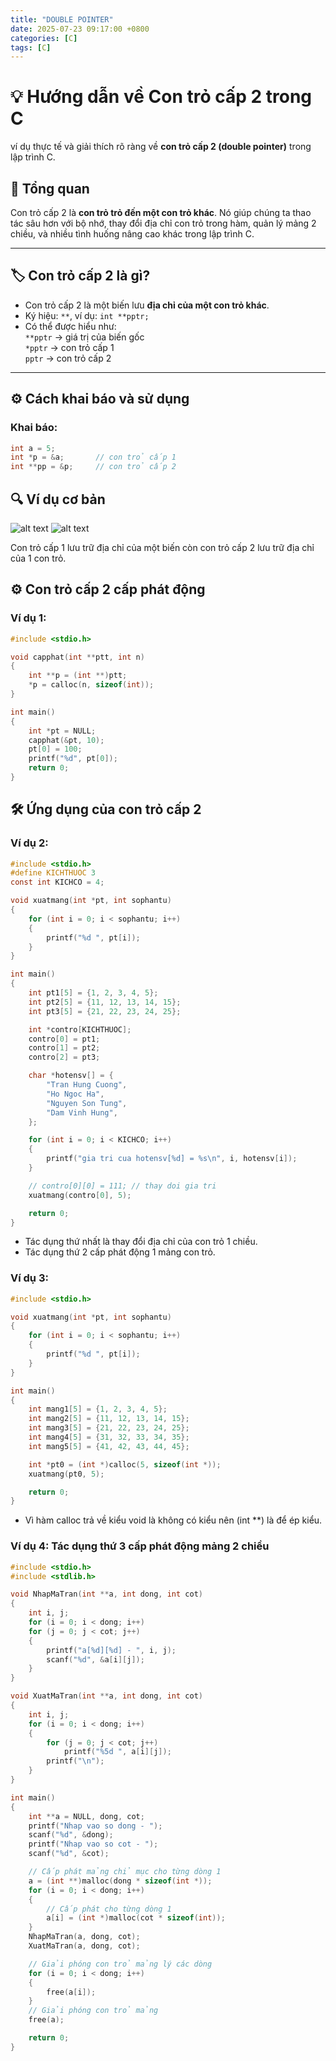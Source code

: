 ```yaml
---
title: "DOUBLE POINTER"
date: 2025-07-23 09:17:00 +0800
categories: [C]
tags: [C]
---
```


# 💡 Hướng dẫn về Con trỏ cấp 2 trong C

ví dụ thực tế và giải thích rõ ràng về **con trỏ cấp 2 (double pointer)** trong lập trình C.

## 🧠 Tổng quan

Con trỏ cấp 2 là **con trỏ trỏ đến một con trỏ khác**. Nó giúp chúng ta thao tác sâu hơn với bộ nhớ, thay đổi địa chỉ con trỏ trong hàm, quản lý mảng 2 chiều, và nhiều tình huống nâng cao khác trong lập trình C.

---

## 🏷️ Con trỏ cấp 2 là gì?

- Con trỏ cấp 2 là một biến lưu **địa chỉ của một con trỏ khác**.
- Ký hiệu: `**`, ví dụ: `int **pptr;`
- Có thể được hiểu như:  
  `**pptr` → giá trị của biến gốc  
  `*pptr` → con trỏ cấp 1  
  `pptr` → con trỏ cấp 2

---

## ⚙️ Cách khai báo và sử dụng

### Khai báo:

```c
int a = 5;
int *p = &a;       // con trỏ cấp 1
int **pp = &p;     // con trỏ cấp 2
```
## 🔍 Ví dụ cơ bản
![alt text](/assets/C/Double_pointer.png)
![alt text](/assets/C/Double_pointer_2.png)

Con trỏ cấp 1 lưu trữ địa chỉ của một biến còn con trỏ cấp 2 lưu trữ địa chỉ của 1 con trỏ.

## ⚙️ Con trỏ cấp 2 cấp phát động
### Ví dụ 1:
```c
#include <stdio.h>

void capphat(int **ptt, int n)
{
    int **p = (int **)ptt;
    *p = calloc(n, sizeof(int));
}

int main()
{
    int *pt = NULL;
    capphat(&pt, 10);
    pt[0] = 100;
    printf("%d", pt[0]);
    return 0;
}
```

## 🛠️ Ứng dụng của con trỏ cấp 2

### Ví dụ 2:
```c
#include <stdio.h>
#define KICHTHUOC 3
const int KICHCO = 4;

void xuatmang(int *pt, int sophantu)
{
    for (int i = 0; i < sophantu; i++)
    {
        printf("%d ", pt[i]);
    }
}

int main()
{
    int pt1[5] = {1, 2, 3, 4, 5};
    int pt2[5] = {11, 12, 13, 14, 15};
    int pt3[5] = {21, 22, 23, 24, 25};

    int *contro[KICHTHUOC];
    contro[0] = pt1;
    contro[1] = pt2;
    contro[2] = pt3;

    char *hotensv[] = {
        "Tran Hung Cuong",
        "Ho Ngoc Ha",
        "Nguyen Son Tung",
        "Dam Vinh Hung",
    };

    for (int i = 0; i < KICHCO; i++)
    {
        printf("gia tri cua hotensv[%d] = %s\n", i, hotensv[i]);
    }

    // contro[0][0] = 111; // thay doi gia tri
    xuatmang(contro[0], 5);

    return 0;
}
```
- Tác dụng thứ nhất là thay đổi địa chỉ của con trỏ 1 chiều.
- Tác dụng thứ 2 cấp phát động 1 mảng con trỏ.

### Ví dụ 3:
```c
#include <stdio.h>

void xuatmang(int *pt, int sophantu)
{
    for (int i = 0; i < sophantu; i++)
    {
        printf("%d ", pt[i]);
    }
}

int main()
{
    int mang1[5] = {1, 2, 3, 4, 5};
    int mang2[5] = {11, 12, 13, 14, 15};
    int mang3[5] = {21, 22, 23, 24, 25};
    int mang4[5] = {31, 32, 33, 34, 35};
    int mang5[5] = {41, 42, 43, 44, 45};

    int *pt0 = (int *)calloc(5, sizeof(int *));
    xuatmang(pt0, 5);

    return 0;
}
```
- Vì hàm calloc trả về kiểu void là không có kiểu nên (int **) là để ép kiểu.

### Ví dụ 4: Tác dụng thứ 3 cấp phát động mảng 2 chiều
```c
#include <stdio.h>
#include <stdlib.h>

void NhapMaTran(int **a, int dong, int cot)
{
    int i, j;
    for (i = 0; i < dong; i++)
    for (j = 0; j < cot; j++)
    {
        printf("a[%d][%d] - ", i, j);
        scanf("%d", &a[i][j]);
    }
}

void XuatMaTran(int **a, int dong, int cot)
{
    int i, j;
    for (i = 0; i < dong; i++)
    {
        for (j = 0; j < cot; j++)
            printf("%5d ", a[i][j]);
        printf("\n");
    }
}

int main()
{
    int **a = NULL, dong, cot;
    printf("Nhap vao so dong - ");
    scanf("%d", &dong);
    printf("Nhap vao so cot - ");
    scanf("%d", &cot);

    // Cấp phát mảng chỉ mục cho từng dòng 1
    a = (int **)malloc(dong * sizeof(int *));
    for (i = 0; i < dong; i++)
    {
        // Cấp phát cho từng dòng 1
        a[i] = (int *)malloc(cot * sizeof(int));
    }
    NhapMaTran(a, dong, cot);
    XuatMaTran(a, dong, cot);

    // Giải phóng con trỏ mảng lý các dòng
    for (i = 0; i < dong; i++)
    {
        free(a[i]);
    }
    // Giải phóng con trỏ mảng
    free(a);

    return 0;
}
```